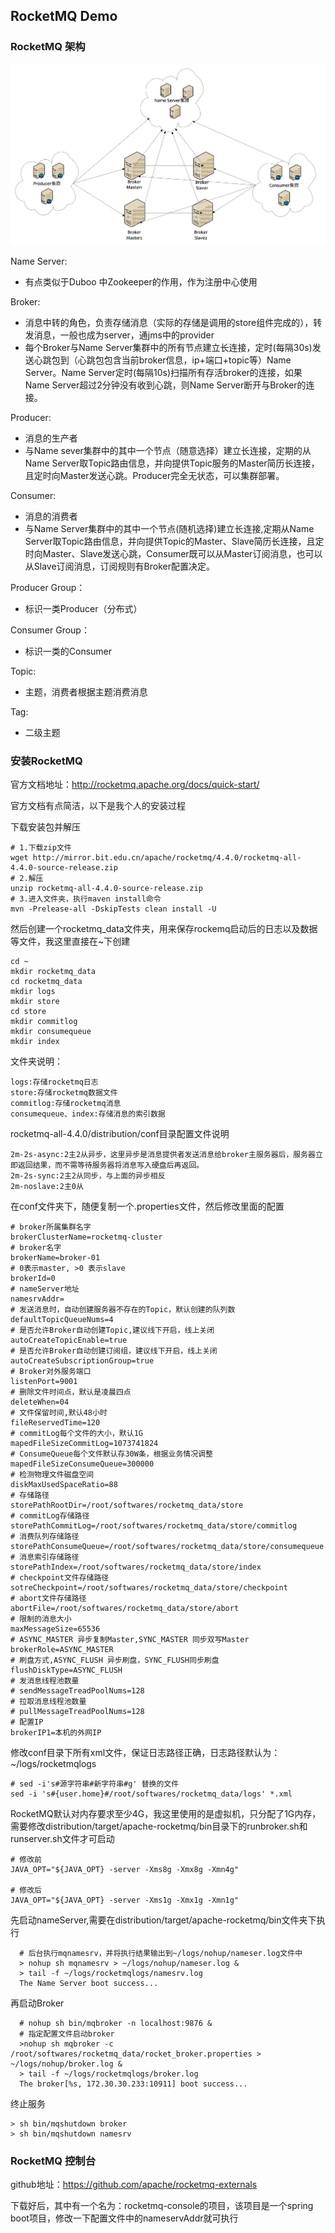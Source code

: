 ## RocketMQ Demo

### RocketMQ 架构

![](RocketMQ.png)

Name Server:

- 有点类似于Duboo 中Zookeeper的作用，作为注册中心使用

Broker: 

- 消息中转的角色，负责存储消息（实际的存储是调用的store组件完成的），转发消息，一般也成为server，通jms中的provider
- 每个Broker与Name Server集群中的所有节点建立长连接，定时(每隔30s)发送心跳包到（心跳包包含当前broker信息，ip+端口+topic等）Name Server。Name Server定时(每隔10s)扫描所有存活broker的连接，如果Name Server超过2分钟没有收到心跳，则Name Server断开与Broker的连接。

Producer:

- 消息的生产者
- 与Name sever集群中的其中一个节点（随意选择）建立长连接，定期的从Name Server取Topic路由信息，并向提供Topic服务的Master简历长连接，且定时向Master发送心跳。Producer完全无状态，可以集群部署。

Consumer:

- 消息的消费者
- 与Name Server集群中的其中一个节点(随机选择)建立长连接,定期从Name Server取Topic路由信息，并向提供Topic的Master、Slave简历长连接，且定时向Master、Slave发送心跳，Consumer既可以从Master订阅消息，也可以从Slave订阅消息，订阅规则有Broker配置决定。

Producer Group：

- 标识一类Producer（分布式）

Consumer Group：

- 标识一类的Consumer

Topic:

- 主题，消费者根据主题消费消息

Tag:

- 二级主题

### 安装RocketMQ 

官方文档地址：http://rocketmq.apache.org/docs/quick-start/

官方文档有点简洁，以下是我个人的安装过程

下载安装包并解压

~~~
# 1.下载zip文件
wget http://mirror.bit.edu.cn/apache/rocketmq/4.4.0/rocketmq-all-4.4.0-source-release.zip 
# 2.解压
unzip rocketmq-all-4.4.0-source-release.zip
# 3.进入文件夹，执行maven install命令
mvn -Prelease-all -DskipTests clean install -U
~~~

然后创建一个rocketmq_data文件夹，用来保存rockemq启动后的日志以及数据等文件，我这里直接在~下创建

~~~
cd ~
mkdir rocketmq_data
cd rocketmq_data
mkdir logs
mkdir store
cd store
mkdir commitlog
mkdir consumequeue
mkdir index
~~~

文件夹说明：
~~~
logs:存储rocketmq日志
store:存储rocketmq数据文件
commitlog:存储rocketmq消息
consumequeue、index:存储消息的索引数据
~~~


rocketmq-all-4.4.0/distribution/conf目录配置文件说明

~~~
2m-2s-async:2主2从异步，这里异步是消息提供者发送消息给broker主服务器后，服务器立即返回结果，而不需等待服务器将消息写入硬盘后再返回。
2m-2s-sync:2主2从同步，与上面的异步相反
2m-noslave:2主0从
~~~

在conf文件夹下，随便复制一个.properties文件，然后修改里面的配置

~~~
# broker所属集群名字
brokerClusterName=rocketmq-cluster
# broker名字
brokerName=broker-01
# 0表示master, >0 表示slave
brokerId=0
# nameServer地址
namesrvAddr=
# 发送消息时，自动创建服务器不存在的Topic，默认创建的队列数
defaultTopicQueueNums=4
# 是否允许Broker自动创建Topic,建议线下开启，线上关闭
autoCreateTopicEnable=true
# 是否允许Broker自动创建订阅组，建议线下开启，线上关闭
autoCreateSubscriptionGroup=true
# Broker对外服务端口
listenPort=9001
# 删除文件时间点，默认是凌晨四点
deleteWhen=04
# 文件保留时间,默认48小时
fileReservedTime=120
# commitLog每个文件的大小，默认1G
mapedFileSizeCommitLog=1073741824
# ConsumeQueue每个文件默认存30W条，根据业务情况调整
mapedFileSizeConsumeQueue=300000
# 检测物理文件磁盘空间
diskMaxUsedSpaceRatio=88
# 存储路径
storePathRootDir=/root/softwares/rocketmq_data/store
# commitLog存储路径
storePathCommitLog=/root/softwares/rocketmq_data/store/commitlog
# 消费队列存储路径
storePathConsumeQueue=/root/softwares/rocketmq_data/store/consumequeue
# 消息索引存储路径
storePathIndex=/root/softwares/rocketmq_data/store/index
# checkpoint文件存储路径
sotreCheckpoint=/root/softwares/rocketmq_data/store/checkpoint
# abort文件存储路径
abortFile=/root/softwares/rocketmq_data/store/abort
# 限制的消息大小
maxMessageSize=65536
# ASYNC_MASTER 异步复制Master,SYNC_MASTER 同步双写Master
brokerRole=ASYNC_MASTER 
# 刷盘方式,ASYNC_FLUSH 异步刷盘，SYNC_FLUSH同步刷盘
flushDiskType=ASYNC_FLUSH
# 发消息线程池数量
# sendMessageTreadPoolNums=128
# 拉取消息线程池数量
# pullMessageTreadPoolNums=128
# 配置IP
brokerIP1=本机的外网IP
~~~

修改conf目录下所有xml文件，保证日志路径正确，日志路径默认为：~/logs/rocketmqlogs

~~~
# sed -i's#源字符串#新字符串#g' 替换的文件
sed -i 's#{user.home}#/root/softwares/rocketmq_data/logs' *.xml
~~~

RocketMQ默认对内存要求至少4G，我这里使用的是虚拟机，只分配了1G内存，需要修改distribution/target/apache-rocketmq/bin目录下的runbroker.sh和runserver.sh文件才可启动

~~~
# 修改前
JAVA_OPT="${JAVA_OPT} -server -Xms8g -Xmx8g -Xmn4g"

# 修改后
JAVA_OPT="${JAVA_OPT} -server -Xms1g -Xmx1g -Xmn1g"
~~~

先启动nameServer,需要在distribution/target/apache-rocketmq/bin文件夹下执行

~~~
  # 后台执行mqnamesrv，并将执行结果输出到~/logs/nohup/nameser.log文件中
  > nohup sh mqnamesrv > ~/logs/nohup/nameser.log &
  > tail -f ~/logs/rocketmqlogs/namesrv.log
  The Name Server boot success...
~~~

再启动Broker

~~~
  # nohup sh bin/mqbroker -n localhost:9876 &
  # 指定配置文件启动broker
  >nohup sh mqbroker -c /root/softwares/rocketmq_data/rocket_broker.properties > ~/logs/nohup/broker.log &
  > tail -f ~/logs/rocketmqlogs/broker.log 
  The broker[%s, 172.30.30.233:10911] boot success...
~~~

终止服务

~~~
> sh bin/mqshutdown broker
> sh bin/mqshutdown namesrv
~~~

### RocketMQ 控制台

github地址：https://github.com/apache/rocketmq-externals

下载好后，其中有一个名为：rocketmq-console的项目，该项目是一个spring boot项目，修改一下配置文件中的nameservAddr就可执行

